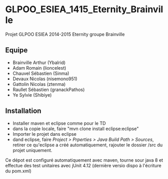 GLPOO_ESIEA_1415_Eternity_Brainville
=================================

Projet GLPOO ESIEA 2014-2015 Eternity groupe Brainville

Equipe
------ 
- Brainville Arthur (Ybalrid)
- Adam Romain       (lioncelest)
- Chauvel Sébastien (Sinma)
- Devaux Nicolas    (nisemono951)
- Gattolin Nicolas  (ztenma)
- Raullet Sébastien (granackPathos)
- Ye Sylvie         (Shibiye)

Installation
------------
- Installer maven et eclipse comme pour le TD
- dans la copie locale, faire "mvn clone install eclipse:eclipse"
- Importer le projet dans eclipse
- dand eclipse, faire *Project > Prperties > Java Build Path > Sources*, retirer ce qu'eclipse a créé automatiquement, rajouter le dossier /src du projet uniquement.

Ce dépot est configuré automatiquement avec maven, tourne sour java 8 et effectue des test unitaires avec jUnit 4.12 (dernière versio dispo à l'écriture du pom.xml)
